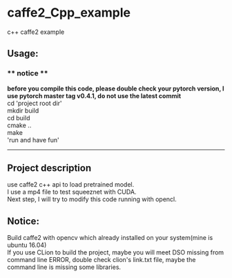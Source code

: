 # caffe2_Cpp_example  
c++ caffe2 example  
## **Usage:**  
### ** notice **  
**before you compile this code, please double check your pytorch version, I use pytorch master tag v0.4.1, do not use the latest commit**   
cd 'project root dir'  
mkdir build  
cd build  
cmake ..  
make  
'run and have fun'  
*******************************************  
  
## **Project description**  
use caffe2 c++ api to load pretrained model.   
I use a mp4 file to test squeeznet with CUDA.  
Next step, I will try to modify this code running with opencl.    
  
## Notice:   
Build caffe2 with opencv which already installed on your system(mine is ubuntu 16.04)  
If you use CLion to build the project, maybe you will meet DSO missing from command line ERROR, double check clion's link.txt file, maybe the command line is missing some libraries.
